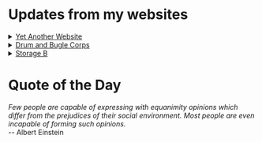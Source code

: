 # Updates from my websites

<details><summary> <a href="https://www.amon-hen.com">Yet Another Website</a> </summary>

* <a href="https://www.amon-hen.com/television/8609">MST3K 0204 – Catalina Caper</a>
* <a href="https://www.amon-hen.com/computing/internet/www/435">Quote of the Day</a>
* <a href="https://www.amon-hen.com/politics/34520">Last Week Tonight – S2 E23: Washington DC Statehood, the Taliban & Chechnya</a>
* <a href="https://www.amon-hen.com/science/3871">First Moon Landing</a>
* <a href="https://www.amon-hen.com/television/7498">MST3K Short 0702 – The Chicken of Tomorrow</a>
* <a href="https://www.amon-hen.com/movies/34514">Fire Maidens of Outer Space (1956)</a>
* <a href="https://www.amon-hen.com/music/drums-and-percussion/34508">Drumming: Pt. III</a>
* <a href="https://www.amon-hen.com/science/34505">RiffTrax – Why Study Science</a>
* <a href="https://www.amon-hen.com/food/34501">Mmmm, Good luck surge come</a>
* <a href="https://www.amon-hen.com/television/8560">MST3K 0203 – Jungle Goddess</a>
</details>

<details><summary> <a href="https://www.drum-corps.net">Drum and Bugle Corps</a> </summary>

* <a href="https://www.drum-corps.net/scores/dci/3868">Beats in the Brook (2025)</a>
* <a href="https://www.drum-corps.net/scores/dci/3863">DCI McKinney (2025)</a>
* <a href="https://www.drum-corps.net/scores/dci/3858">DCI Dallas (2025)</a>
* <a href="https://www.drum-corps.net/scores/dci/3849">DCI Southwestern Championship (2025)</a>
* <a href="https://www.drum-corps.net/scores/dci/3846">March On! (2025)</a>
* <a href="https://www.drum-corps.net/scores/dci/3843">The Buccaneer Classic (2025)</a>
* <a href="https://www.drum-corps.net/news/3866">Drum Corps World – July 18, 2025</a>
* <a href="https://www.drum-corps.net/scores/dci/3839">DCI Houston (2025)</a>
* <a href="https://www.drum-corps.net/history/2282">Bluecoats Alumni Corps (2022)</a>
* <a href="https://www.drum-corps.net/scores/dci/3832">DCI Denton  (2025)</a>
</details>

<details><summary> <a href="https://www.storage-b.com">Storage B</a> </summary>

* <a href="https://www.storage-b.com/math-numerical-analysis/1081">Crummy Code from Copilot</a>
* <a href="https://www.storage-b.com/humor/1067">Meeting Driven Development</a>
* <a href="https://www.storage-b.com/c/1057">CLion Is Now Free for Non-Commercial Use</a>
* <a href="https://www.storage-b.com/humor/1052">Programmers Then and Now</a>
* <a href="https://www.storage-b.com/c/1050">Strategies for Developing Safety-Critical Software in C++</a>
* <a href="https://www.storage-b.com/ai/1048">What trillion-dollar problem is AI trying to solve?</a>
* <a href="https://www.storage-b.com/math-numerical-analysis/1036">Hypot</a>
* <a href="https://www.storage-b.com/c/1015">Uploading Consciousness</a>
* <a href="https://www.storage-b.com/humor/1003">SCRUM: An Honest Ad</a>
* <a href="https://www.storage-b.com/humor/996">Agile vs. Waterfall</a>
</details>

# Quote of the Day
<p><em>Few people are capable of expressing with equanimity opinions which differ from the prejudices of their social environment. Most people are even incapable of forming such opinions.</em><br /> -- Albert Einstein</p>